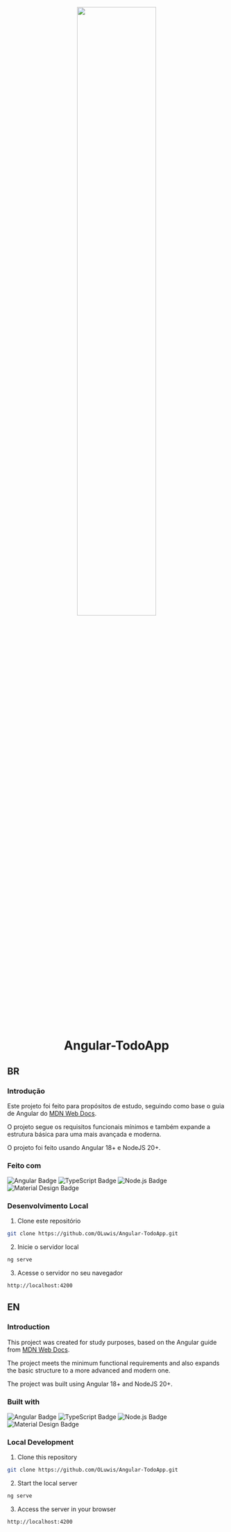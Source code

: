 <p align="center">
  <img src="https://files.catbox.moe/58bezp.gif" style="display:block; width: 60%;">
</p>
<h1 align="center" style="fontSize: 2rem; font-weight: bold;">
  Angular-TodoApp
</h1>

## BR

### Introdução

Este projeto foi feito para propósitos de estudo, seguindo como base o guia de Angular do [MDN Web Docs](https://developer.mozilla.org/en-US/docs/Learn/Tools_and_testing/Client-side_JavaScript_frameworks/Angular_getting_started).

O projeto segue os requisitos funcionais mínimos e também expande a estrutura básica para uma mais avançada e moderna.

O projeto foi feito usando Angular 18+ e NodeJS 20+.

### Feito com
![Angular Badge](https://img.shields.io/badge/Angular-0F0F11?logo=angular&logoColor=fff&style=for-the-badge)
![TypeScript Badge](https://img.shields.io/badge/TypeScript-3178C6?logo=typescript&logoColor=fff&style=for-the-badge)
![Node.js Badge](https://img.shields.io/badge/Node.js-5FA04E?logo=nodedotjs&logoColor=fff&style=for-the-badge)
![Material Design Badge](https://img.shields.io/badge/Material%20Design-757575?logo=materialdesign&logoColor=fff&style=for-the-badge)

### Desenvolvimento Local

1. Clone este repositório
```sh
git clone https://github.com/OLuwis/Angular-TodoApp.git
```
2. Inicie o servidor local
```sh
ng serve
```
3. Acesse o servidor no seu navegador
```sh
http://localhost:4200
```

## EN

### Introduction

This project was created for study purposes, based on the Angular guide from [MDN Web Docs](https://developer.mozilla.org/en-US/docs/Learn/Tools_and_testing/Client-side_JavaScript_frameworks/Angular_getting_started).

The project meets the minimum functional requirements and also expands the basic structure to a more advanced and modern one.

The project was built using Angular 18+ and NodeJS 20+.

### Built with
![Angular Badge](https://img.shields.io/badge/Angular-0F0F11?logo=angular&logoColor=fff&style=for-the-badge)
![TypeScript Badge](https://img.shields.io/badge/TypeScript-3178C6?logo=typescript&logoColor=fff&style=for-the-badge)
![Node.js Badge](https://img.shields.io/badge/Node.js-5FA04E?logo=nodedotjs&logoColor=fff&style=for-the-badge)
![Material Design Badge](https://img.shields.io/badge/Material%20Design-757575?logo=materialdesign&logoColor=fff&style=for-the-badge)

### Local Development

1. Clone this repository
```sh
git clone https://github.com/OLuwis/Angular-TodoApp.git
```
2. Start the local server
```sh
ng serve
```
3. Access the server in your browser
```sh
http://localhost:4200
```
